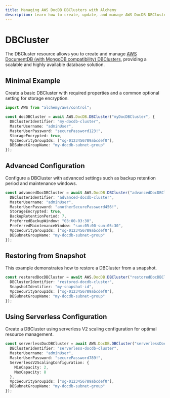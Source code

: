 ```yaml
---
title: Managing AWS DocDB DBClusters with Alchemy
description: Learn how to create, update, and manage AWS DocDB DBClusters using Alchemy Cloud Control.
---
```


# DBCluster

The DBCluster resource allows you to create and manage [AWS DocumentDB (with MongoDB compatibility) DBClusters](https://docs.aws.amazon.com/docdb/latest/userguide/), providing a scalable and highly available database solution.

## Minimal Example

Create a basic DBCluster with required properties and a common optional setting for storage encryption.

```ts
import AWS from "alchemy/aws/control";

const docDBCluster = await AWS.DocDB.DBCluster("myDocDBCluster", {
  DBClusterIdentifier: "my-docdb-cluster",
  MasterUsername: "adminUser",
  MasterUserPassword: "securePassword123!",
  StorageEncrypted: true,
  VpcSecurityGroupIds: ["sg-0123456789abcdef0"],
  DBSubnetGroupName: "my-docdb-subnet-group"
});
```

## Advanced Configuration

Configure a DBCluster with advanced settings such as backup retention period and maintenance windows.

```ts
const advancedDocDBCluster = await AWS.DocDB.DBCluster("advancedDocDBCluster", {
  DBClusterIdentifier: "advanced-docdb-cluster",
  MasterUsername: "adminUser",
  MasterUserPassword: "anotherSecurePassword456!",
  StorageEncrypted: true,
  BackupRetentionPeriod: 7,
  PreferredBackupWindow: "03:00-03:30",
  PreferredMaintenanceWindow: "sun:05:00-sun:05:30",
  VpcSecurityGroupIds: ["sg-0123456789abcdef0"],
  DBSubnetGroupName: "my-docdb-subnet-group"
});
```

## Restoring from Snapshot

This example demonstrates how to restore a DBCluster from a snapshot.

```ts
const restoredDocDBCluster = await AWS.DocDB.DBCluster("restoredDocDBCluster", {
  DBClusterIdentifier: "restored-docdb-cluster",
  SnapshotIdentifier: "my-snapshot-id",
  VpcSecurityGroupIds: ["sg-0123456789abcdef0"],
  DBSubnetGroupName: "my-docdb-subnet-group"
});
```

## Using Serverless Configuration

Create a DBCluster using serverless V2 scaling configuration for optimal resource management.

```ts
const serverlessDocDBCluster = await AWS.DocDB.DBCluster("serverlessDocDBCluster", {
  DBClusterIdentifier: "serverless-docdb-cluster",
  MasterUsername: "adminUser",
  MasterUserPassword: "securePassword789!",
  ServerlessV2ScalingConfiguration: {
    MinCapacity: 2,
    MaxCapacity: 8
  },
  VpcSecurityGroupIds: ["sg-0123456789abcdef0"],
  DBSubnetGroupName: "my-docdb-subnet-group"
});
```